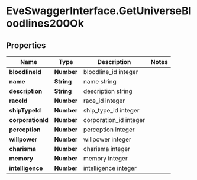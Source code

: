 # EveSwaggerInterface.GetUniverseBloodlines200Ok

## Properties
Name | Type | Description | Notes
------------ | ------------- | ------------- | -------------
**bloodlineId** | **Number** | bloodline_id integer | 
**name** | **String** | name string | 
**description** | **String** | description string | 
**raceId** | **Number** | race_id integer | 
**shipTypeId** | **Number** | ship_type_id integer | 
**corporationId** | **Number** | corporation_id integer | 
**perception** | **Number** | perception integer | 
**willpower** | **Number** | willpower integer | 
**charisma** | **Number** | charisma integer | 
**memory** | **Number** | memory integer | 
**intelligence** | **Number** | intelligence integer | 


